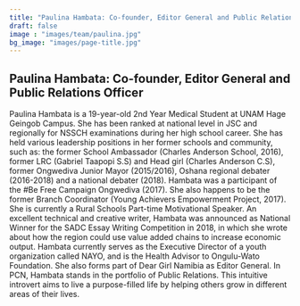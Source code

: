 ```yaml
---
title: "Paulina Hambata: Co-founder, Editor General and Public Relations Officer"
draft: false
image : "images/team/paulina.jpg"
bg_image: "images/page-title.jpg"
---
```


## Paulina Hambata: Co-founder, Editor General and Public Relations Officer
Paulina Hambata is a 19-year-old 2nd Year Medical Student at UNAM Hage Geingob Campus. She has been ranked at national level in JSC and regionally for NSSCH examinations during her high school career. She has held various leadership positions in her former schools and community, such as: the former School Ambassador (Charles Anderson School, 2016), former LRC (Gabriel Taapopi S.S) and Head girl (Charles Anderson C.S), former Ongwediva Junior Mayor (2015/2016), Oshana regional debater (2016-2018) and a national debater (2018). Hambata was a participant of the #Be Free Campaign 
Ongwediva (2017). She also happens to be the former Branch Coordinator (Young Achievers Empowerment Project, 2017). She is currently a Rural Schools Part-time Motivational Speaker. An excellent technical and creative writer, Hambata was announced as National Winner for the SADC Essay Writing Competition in 2018, in which she wrote about how the region could use value added chains to increase economic output. Hambata currently serves as the Executive Director of a youth organization called NAYO, and is the Health Advisor to Ongulu-Wato Foundation. She also forms part of Dear Girl Namibia as Editor General. In PCN, Hambata stands in the portfolio of Public Relations. This intuitive introvert aims to live a purpose-filled life by helping others grow in different areas of their lives.
